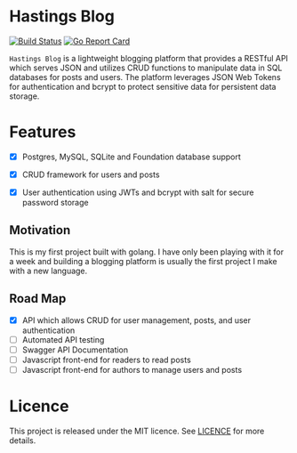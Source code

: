 # Hastings Blog
[![Build Status](https://travis-ci.org/tghastings/blog.svg?branch=master)](https://travis-ci.org/tghastings/blog) [![Go Report Card](https://goreportcard.com/badge/github.com/tghastings/blog)](https://goreportcard.com/report/github.com/tghastings/blog) 


`Hastings Blog` is a lightweight blogging platform that provides a RESTful API which serves JSON and utilizes CRUD functions to manipulate data in SQL databases for posts and users. The platform leverages JSON Web Tokens for authentication and bcrypt to protect sensitive data for persistent data storage.

# Features
* [x] Postgres, MySQL, SQLite and Foundation database support
* [x] CRUD framework for users and posts
* [x] User authentication using JWTs and bcrypt with salt for secure password storage


## Motivation
This is my first project built with golang. I have only been playing with it for a week and building a blogging platform is usually the first project I make with a new language.

## Road Map
* [x] API which allows CRUD for user management, posts, and user authentication
* [ ] Automated API testing
* [ ] Swagger API Documentation
* [ ] Javascript front-end for readers to read posts
* [ ] Javascript front-end for authors to manage users and posts

# Licence

This project is released under the MIT licence. See [LICENCE](LICENCE) for more details.
